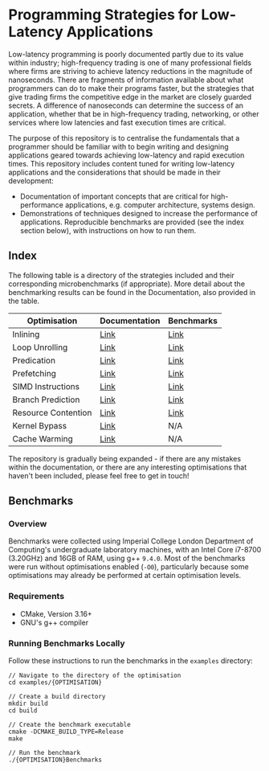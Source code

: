# Programming Strategies for Low-Latency Applications

Low-latency programming is poorly documented partly due to its value within industry; high-frequency trading is one of many professional fields where firms are striving to achieve latency reductions in the magnitude of nanoseconds. There are fragments of information available about what programmers can do to make their programs faster, but the strategies that give trading firms the competitive edge in the market are closely guarded secrets. A difference of nanoseconds can determine the success of an application, whether that be in high-frequency trading, networking, or other services where low latencies and fast execution times are critical.

The purpose of this repository is to centralise the fundamentals that a programmer should be familiar with to begin writing and designing applications geared towards achieving low-latency and rapid execution times. This repository includes content tuned for writing low-latency applications and the considerations that should be made in their development:

- Documentation of important concepts that are critical for high-performance applications, e.g. computer architecture, systems design.
- Demonstrations of techniques designed to increase the performance of applications. Reproducible benchmarks are provided (see the index section below), with instructions on how to run them.

## Index

The following table is a directory of the strategies included and their corresponding microbenchmarks (if appropriate). More detail about the benchmarking results can be found in the Documentation, also provided in the table.

| Optimisation        | Documentation                       | Benchmarks                                         |
|---------------------|-------------------------------------|----------------------------------------------------|
| Inlining            | [Link](docs/inlining.md)            | [Link](examples/inlining/benchmark.cpp)            |
| Loop Unrolling      | [Link](docs/loop_unrolling.md)      | [Link](examples/loop_unrolling/benchmark.cpp)      |
| Predication         | [Link](docs/predication.md)         | [Link](examples/predication/benchmark.cpp)         |
| Prefetching         | [Link](docs/prefetching.md)         | [Link](examples/prefetching/benchmark.cpp)         |
| SIMD Instructions   | [Link](docs/simd_instructions.md)   | [Link](examples/simd_instructions/benchmark.cpp)   |
| Branch Prediction   | [Link](docs/branch_prediction.md)   | [Link](examples/branch_prediction/benchmark.cpp)   |
| Resource Contention | [Link](docs/resource_contention.md) | [Link](examples/resource_contention/benchmark.cpp) |
| Kernel Bypass       | [Link](docs/kernel_bypass.md)       | N/A                                                |
| Cache Warming       | [Link](docs/cache_warming.md)       | N/A                                                |

The repository is gradually being expanded - if there are any mistakes within the documentation, or there are any interesting optimisations that haven't been included, please feel free to get in touch!

## Benchmarks

### Overview

Benchmarks were collected using Imperial College London Department of Computing's undergraduate laboratory machines, with an Intel Core i7-8700 (3.20GHz) and 16GB of RAM, using g++ `9.4.0`. Most of the benchmarks were run without optimisations enabled (`-O0`), particularly because some optimisations may already be performed at certain optimisation levels.

### Requirements

- CMake, Version 3.16+
- GNU's g++ compiler

### Running Benchmarks Locally

Follow these instructions to run the benchmarks in the `examples` directory:

```
// Navigate to the directory of the optimisation
cd examples/{OPTIMISATION}

// Create a build directory
mkdir build
cd build

// Create the benchmark executable
cmake -DCMAKE_BUILD_TYPE=Release
make

// Run the benchmark
./{OPTIMISATION}Benchmarks
```